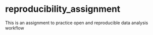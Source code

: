 # reproducibility_assignment
This is an assignment to practice open and reproducible data analysis workflow

